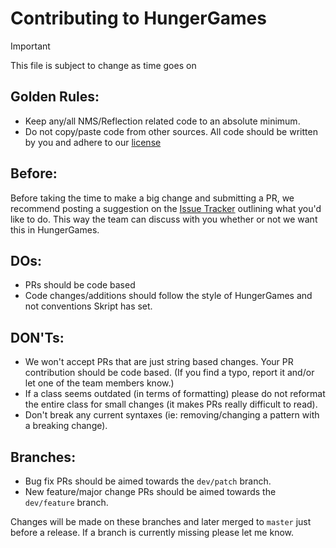 # Contributing to HungerGames

> [!IMPORTANT]
> This file is subject to change as time goes on

## Golden Rules:

- Keep any/all NMS/Reflection related code to an absolute minimum.
- Do not copy/paste code from other sources.
  All code should be written by you and adhere to our [license](https://github.com/ShaneBeeStudios/HungerGames/blob/master/LICENSE)

## Before:
Before taking the time to make a big change and submitting a PR, we recommend posting a suggestion on the [Issue Tracker](https://github.com/ShaneBeeStudios/HungerGames/issues) outlining what you'd like to do. This way the team can discuss with you whether or not we want this in HungerGames.

## DOs:
- PRs should be code based
- Code changes/additions should follow the style of HungerGames and not conventions Skript has set.

## DON'Ts:
- We won't accept PRs that are just string based changes. Your PR contribution should be code based. (If you find a typo, report it and/or let one of the team members know.)
- If a class seems outdated (in terms of formatting) please do not reformat the entire class for small changes (it makes PRs really difficult to read).
- Don't break any current syntaxes (ie: removing/changing a pattern with a breaking change).

## Branches:
- Bug fix PRs should be aimed towards the `dev/patch` branch.
- New feature/major change PRs should be aimed towards the `dev/feature` branch.

Changes will be made on these branches and later merged to `master` just before a release.
If a branch is currently missing please let me know.
